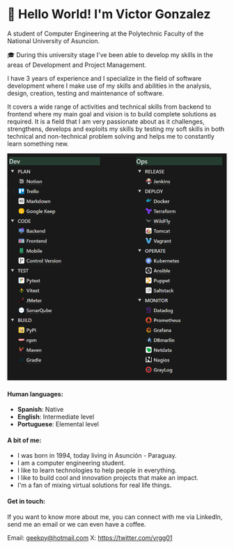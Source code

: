 # 👋 Hello World! I'm Victor Gonzalez

  A student of Computer Engineering at the Polytechnic Faculty of the National University of Asuncion.

🎓 During this university stage I've been able to develop my skills in the areas of Development and Project Management.

I have 3 years of experience and I specialize in the field of software development where I make use of my skills and abilities in the analysis, design, creation, testing and maintenance of software.

It covers a wide range of activities and technical skills from backend to frontend where my main goal and vision is to build complete solutions as required. It is a field that I am very passionate about as it challenges, strengthens, develops and exploits my skills by testing my soft skills in both technical and non-technical problem solving and helps me to constantly learn something new.

<img src="./img/devops.png" title="" alt="image info" data-align="center">



#### Human languages:

- **Spanish**: Native
- **English**: Intermediate level
- **Portuguese**:  Elemental level

#### A bit of me:

- I was born in 1994, today living in Asunción - Paraguay.
- I am a computer engineering student.
- I like to learn technologies to help people in everything.
- I like to build cool and innovation projects that make an impact. 
- I'm a fan of mixing virtual solutions for real life things.

#### Get in touch:



If you want to know more about me, you can connect with me via LinkedIn, send me an email or we can even have a coffee.

Email: geekpy@hotmail.com X: https://twitter.com/vrgg01
